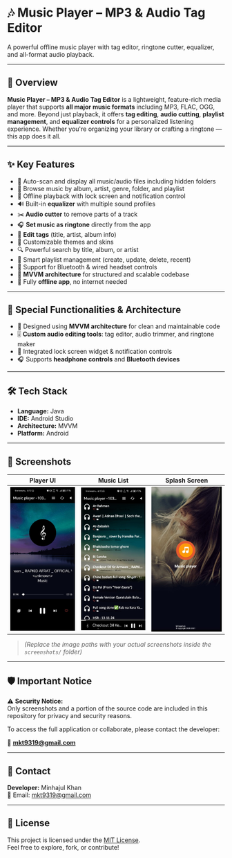 # 🎶 Music Player – MP3 & Audio Tag Editor  
A powerful offline music player with tag editor, ringtone cutter, equalizer, and all-format audio playback.

---

## 📖 Overview

**Music Player – MP3 & Audio Tag Editor** is a lightweight, feature-rich media player that supports **all major music formats** including MP3, FLAC, OGG, and more. Beyond just playback, it offers **tag editing**, **audio cutting**, **playlist management**, and **equalizer controls** for a personalized listening experience. Whether you're organizing your library or crafting a ringtone — this app does it all.

---

## ✨ Key Features

- 🎼 Auto-scan and display all music/audio files including hidden folders  
- 📁 Browse music by album, artist, genre, folder, and playlist  
- 🎵 Offline playback with lock screen and notification control  
- 🔊 Built-in **equalizer** with multiple sound profiles  
- ✂️ **Audio cutter** to remove parts of a track  
- 🎧 **Set music as ringtone** directly from the app  
- 📝 **Edit tags** (title, artist, album info)  
- 🎨 Customizable themes and skins  
- 🔍 Powerful search by title, album, or artist  
- 🧠 Smart playlist management (create, update, delete, recent)  
- 📲 Support for Bluetooth & wired headset controls  
- 🧩 **MVVM architecture** for structured and scalable codebase  
- 📡 Fully **offline app**, no internet needed  

---

## 🔧 Special Functionalities & Architecture

- 🧠 Designed using **MVVM architecture** for clean and maintainable code  
- 🎚️ **Custom audio editing tools**: tag editor, audio trimmer, and ringtone maker  
- 🔗 Integrated lock screen widget & notification controls  
- 🎧 Supports **headphone controls** and **Bluetooth devices**

---

## 🛠️ Tech Stack

- **Language:** Java  
- **IDE:** Android Studio  
- **Architecture:** MVVM  
- **Platform:** Android  

---

## 📸 Screenshots

| Player UI | Music List | Splash Screen |
|-----------|------------|----------------|
| ![screen_1](screenshots/screen_1.png) | ![screen_2](screenshots/screen_2.png) | ![screen_3](screenshots/screen_3.png) |

> *(Replace the image paths with your actual screenshots inside the `screenshots/` folder)*

---

## 🛡️ Important Notice

⚠️ **Security Notice:**  
Only screenshots and a portion of the source code are included in this repository for privacy and security reasons.

To access the full application or collaborate, please contact the developer:

📧 **mkt9319@gmail.com**

---

## 🙋 Contact

**Developer:** Minhajul Khan  
📧 Email: mkt9319@gmail.com

---

## 📄 License

This project is licensed under the [MIT License](LICENSE).  
Feel free to explore, fork, or contribute!
